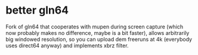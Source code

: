 # better gln64

Fork of gln64 that cooperates with mupen during screen capture (which now probably makes no difference, maybe is a bit faster), allows arbitrarily big windowed resolution, so you can upload dem freeruns at 4k (everybody uses direct64 anyway) and implements xbrz filter.
